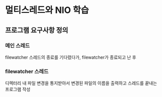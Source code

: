 # 멀티스레드와 NIO 학습

## 프로그램 요구사항 정의
### 메인 스레드
filewatcher 스레드의 종료를 기다렸다가, filewatcher가 종료되고 난 후 

### filewatcher 스레드
디렉터리 내 파일 변경을 통지받아서 변경된 파일의 이름을 출력하고 스레드를 끝내는 프로그램 작성
